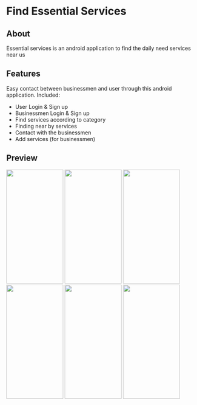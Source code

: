 # Find Essential Services

## About ##
Essential services is an android application to find the daily need services near us

## Features ##
Easy contact between businessmen and user through this android application.
Included:
* User Login & Sign up
* Businessmen Login & Sign up
* Find services according to category
* Finding near by services
* Contact with the businessmen
* Add services (for businessmen)

## Preview
<img src="https://user-images.githubusercontent.com/83755934/156883945-45a84682-d79b-430e-b779-9ef0b6c4ba89.png" data-canonical-src="https://user-images.githubusercontent.com/83755934/156883945-45a84682-d79b-430e-b779-9ef0b6c4ba89.png" width="150" height="300" /> <img src="https://user-images.githubusercontent.com/83755934/156882213-d6231fdb-51cf-4777-8430-a82db74e6070.png" data-canonical-src="https://user-images.githubusercontent.com/83755934/156882213-d6231fdb-51cf-4777-8430-a82db74e6070.png" width="150" height="300" /> <img src="https://user-images.githubusercontent.com/83755934/156882252-c45b7909-5742-4ecb-8809-904ce8a0641d.png" data-canonical-src="https://user-images.githubusercontent.com/83755934/156882252-c45b7909-5742-4ecb-8809-904ce8a0641d.png" width="150" height="300" />
<img src="https://user-images.githubusercontent.com/83755934/156882274-58a32699-64f9-441b-b26b-30d497593267.png" data-canonical-src="https://user-images.githubusercontent.com/83755934/156882274-58a32699-64f9-441b-b26b-30d497593267.png" width="150" height="300" />
<img src="https://user-images.githubusercontent.com/83755934/156882292-90dde9d0-d5aa-4fe5-abd6-3bd1ede28654.png" data-canonical-src="https://user-images.githubusercontent.com/83755934/156882292-90dde9d0-d5aa-4fe5-abd6-3bd1ede28654.png" width="150" height="300" />
<img src="https://user-images.githubusercontent.com/83755934/156884045-59887699-5aa5-4b63-b06c-d190eeeddf26.png" data-canonical-src="https://user-images.githubusercontent.com/83755934/156884045-59887699-5aa5-4b63-b06c-d190eeeddf26.png" width="150" height="300" />
